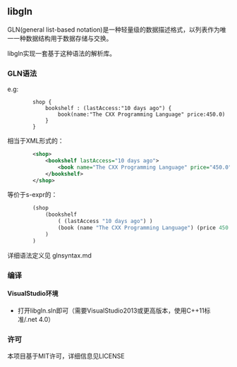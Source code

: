 ## libgln

GLN(general list-based notation)是一种轻量级的数据描述格式，以列表作为唯一一种数据结构用于数据存储与交换。

libgln实现一套基于这种语法的解析库。

### GLN语法

e.g:
```
        shop {
            bookshelf : (lastAccess:"10 days ago") {
                book(name:"The CXX Programming Language" price:450.0)
            }
        }
```
相当于XML形式的：
```xml
        <shop>
            <bookshelf lastAccess="10 days ago">
                <book name="The CXX Programming Language" price="450.0" />
            </bookshelf>
        </shop>
```
等价于s-expr的：
```lisp
        (shop
            (bookshelf
                ( (lastAccess "10 days ago") )
                (book (name "The CXX Programming Language") (price 450.0))
            )
        )
```

详细语法定义见 glnsyntax.md

### 编译
#### VisualStudio环境

- 打开libgln.sln即可（需要VisualStudio2013或更高版本，使用C++11标准/.net 4.0）

### 许可

本项目基于MIT许可，详细信息见LICENSE
